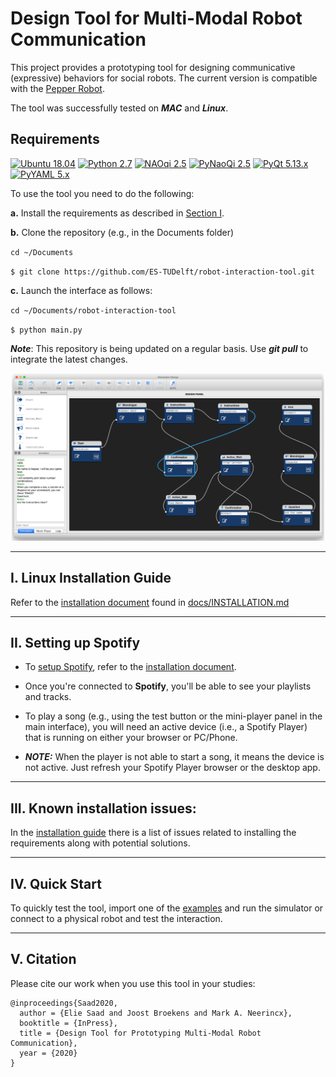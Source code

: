 # Design Tool for Multi-Modal Robot Communication

This project provides a prototyping tool for designing communicative (expressive) behaviors for social robots. The current version is compatible with the [Pepper Robot](https://www.ald.softbankrobotics.com/en/robots/pepper).

The tool was successfully tested on ***MAC*** and ***Linux***.

## Requirements
[![Ubuntu 18.04](https://img.shields.io/badge/Ubuntu-18.04%20LTS-orange)](https://www.ubuntu.com/download/desktop)
[![Python 2.7](https://img.shields.io/badge/Python-2.7.14-yellow.svg)](https://www.python.org/downloads/)
[![NAOqi 2.5](https://img.shields.io/badge/NAOqi-2.5-blue.svg)](http://doc.aldebaran.com/2-5/dev/python/install_guide.html)
[![PyNaoQi 2.5](https://img.shields.io/badge/PyNaoqi-2.5.5.5-green.svg)](http://doc.aldebaran.com/2-5/dev/community_software.html#retrieving-software)
[![PyQt 5.13.x](https://img.shields.io/badge/PyQt-5.x.x-brightgreen.svg)](https://pypi.org/project/PyQt5/5.9.2/)
[![PyYAML 5.x](https://img.shields.io/badge/PyYAML-5.x-blue)](https://github.com/yaml/pyyaml)

To use the tool you need to do the following:

**a.** Install the requirements as described in [Section I](#i-linux-installation-guide).

**b.** Clone the repository (e.g., in the Documents folder)

`cd ~/Documents`

`$ git clone https://github.com/ES-TUDelft/robot-interaction-tool.git`

**c.** Launch the interface as follows:

`cd ~/Documents/robot-interaction-tool`

`$ python main.py`

***Note***: This repository is being updated on a regular basis. Use ***git pull*** to integrate the latest changes.

<div align="center">
  <img src="interaction_manager/ui/ui_view.png" width="500px" />
</div>

---

## I. Linux Installation Guide

Refer to the [installation document](https://github.com/ES-TUDelft/robot-interaction-tool/blob/master/docs/INSTALLATION.md) found in [docs/INSTALLATION.md](https://github.com/ES-TUDelft/robot-interaction-tool/blob/master/docs/INSTALLATION.md)

---

## II. Setting up Spotify

* To [setup Spotify](https://github.com/ES-TUDelft/robot-interaction-tool/blob/master/docs/INSTALLATION.md#ii-setting-up-spotify), refer to the [installation document](https://github.com/ES-TUDelft/robot-interaction-tool/blob/master/docs/INSTALLATION.md).

* Once you're connected to **Spotify**, you'll be able to see your playlists and tracks.

* To play a song (e.g., using the test button or the mini-player panel in the main interface), you will need an active device (i.e., a Spotify Player) that is running on either your browser or PC/Phone.

* ***NOTE:*** When the player is not able to start a song, it means the device is not active. Just refresh your Spotify Player browser or the desktop app. 

---

## III. Known installation issues: 

In the [installation guide](https://github.com/ES-TUDelft/robot-interaction-tool/blob/master/docs/INSTALLATION.md) there is a list of issues related to installing the requirements along with potential solutions.

---

## IV. Quick Start

To quickly test the tool, import one of the [examples](https://github.com/ES-TUDelft/robot-interaction-tool/tree/master/examples) and run the simulator or connect to a physical robot and test the interaction.

---

## V. Citation
Please cite our work when you use this tool in your studies:

    @inproceedings{Saad2020,
      author = {Elie Saad and Joost Broekens and Mark A. Neerincx},
      booktitle = {InPress},
      title = {Design Tool for Prototyping Multi-Modal Robot Communication},
      year = {2020}
    }
